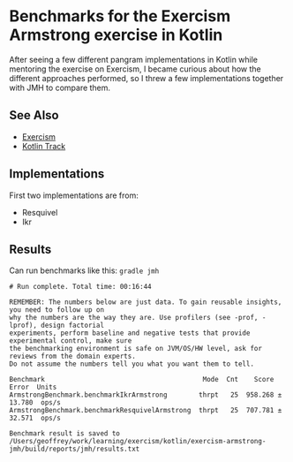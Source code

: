 # Benchmarks for the Exercism Armstrong exercise in Kotlin

After seeing a few different pangram implementations in Kotlin while mentoring the exercise on Exercism, I became curious about how the different approaches performed, so I threw a few implementations together with JMH to compare them.

## See Also

* [Exercism](http://exercism.io)
* [Kotlin Track](https://exercism.io/tracks/kotlin)

## Implementations

First two implementations are from:
- Resquivel
- Ikr

## Results

Can run benchmarks like this: `gradle jmh`

```
# Run complete. Total time: 00:16:44

REMEMBER: The numbers below are just data. To gain reusable insights, you need to follow up on
why the numbers are the way they are. Use profilers (see -prof, -lprof), design factorial
experiments, perform baseline and negative tests that provide experimental control, make sure
the benchmarking environment is safe on JVM/OS/HW level, ask for reviews from the domain experts.
Do not assume the numbers tell you what you want them to tell.

Benchmark                                        Mode  Cnt    Score    Error  Units
ArmstrongBenchmark.benchmarkIkrArmstrong        thrpt   25  958.268 ± 13.780  ops/s
ArmstrongBenchmark.benchmarkResquivelArmstrong  thrpt   25  707.781 ± 32.571  ops/s

Benchmark result is saved to /Users/geoffrey/work/learning/exercism/kotlin/exercism-armstrong-jmh/build/reports/jmh/results.txt
```
